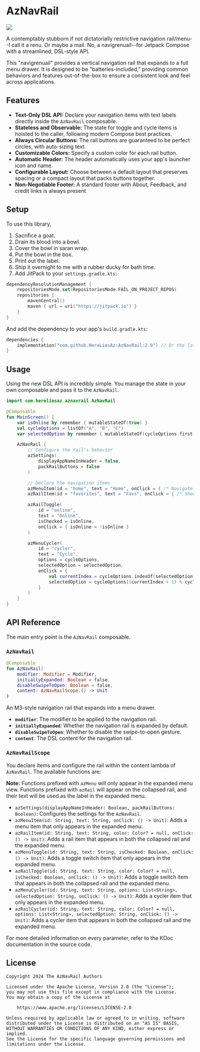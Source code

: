 # AzNavRail

[![](https://jitpack.io/v/HereLiesAz/AzNavRail.svg)](https://jitpack.io/#HereLiesAz/AzNavRail)

A contemptably stubborn if not dictatorially restrictive navigation rail/menu--I call it a renu. Or maybe a mail. No, a navigrenuail--for Jetpack Compose with a streamlined, DSL-style API.

This "navigrenuail" provides a vertical navigation rail that expands to a full menu drawer. It is designed to be "batteries-included," providing common behaviors and features out-of-the-box to ensure a consistent look and feel across applications.

## Features

-   **Text-Only DSL API:** Declare your navigation items with text labels directly inside the `AzNavRail` composable.
-   **Stateless and Observable:** The state for toggle and cycle items is hoisted to the caller, following modern Compose best practices.
-   **Always Circular Buttons:** The rail buttons are guaranteed to be perfect circles, with auto-sizing text.
-   **Customizable Colors:** Specify a custom color for each rail button.
-   **Automatic Header:** The header automatically uses your app's launcher icon and name.
-   **Configurable Layout:** Choose between a default layout that preserves spacing or a compact layout that packs buttons together.
-   **Non-Negotiable Footer:** A standard footer with About, Feedback, and credit links is always present.

## Setup

To use this library, 

1) Sacrifice a goat. 
2) Drain its blood into a bowl.
3) Cover the bowl in saran wrap.
4) Put the bowl in the box.
5) Print out the label.
6) Ship it overnight to me with a rubber ducky for bath time.
7) Add JitPack to your `settings.gradle.kts`:

```kotlin
dependencyResolutionManagement {
    repositoriesMode.set(RepositoriesMode.FAIL_ON_PROJECT_REPOS)
    repositories {
        mavenCentral()
        maven { url = uri("https://jitpack.io") }
    }
}
```

And add the dependency to your app's `build.gradle.kts`:

```kotlin
dependencies {
    implementation("com.github.HereLiesAz:AzNavRail:2.9") // Or the latest version
}
```

## Usage

Using the new DSL API is incredibly simple. You manage the state in your own composable and pass it to the `AzNavRail`.

```kotlin
import com.hereliesaz.aznavrail.AzNavRail

@Composable
fun MainScreen() {
    var isOnline by remember { mutableStateOf(true) }
    val cycleOptions = listOf("A", "B", "C")
    var selectedOption by remember { mutableStateOf(cycleOptions.first()) }

    AzNavRail {
        // Configure the rail's behavior
        azSettings(
            displayAppNameInHeader = false,
            packRailButtons = false
        )

        // Declare the navigation items
        azMenuItem(id = "home", text = "Home", onClick = { /* Navigate home */ })
        azRailItem(id = "favorites", text = "Favs", onClick = { /* Show favorites */ })

        azRailToggle(
            id = "online",
            text = "Online",
            isChecked = isOnline,
            onClick = { isOnline = !isOnline }
        )

        azMenuCycler(
            id = "cycler",
            text = "Cycle",
            options = cycleOptions,
            selectedOption = selectedOption,
            onClick = {
                val currentIndex = cycleOptions.indexOf(selectedOption)
                selectedOption = cycleOptions[(currentIndex + 1) % cycleOptions.size]
            }
        )
    }
}
```

## API Reference

The main entry point is the `AzNavRail` composable.

### `AzNavRail`

```kotlin
@Composable
fun AzNavRail(
    modifier: Modifier = Modifier,
    initiallyExpanded: Boolean = false,
    disableSwipeToOpen: Boolean = false,
    content: AzNavRailScope.() -> Unit
)
```

An M3-style navigation rail that expands into a menu drawer.

-   **`modifier`**: The modifier to be applied to the navigation rail.
-   **`initiallyExpanded`**: Whether the navigation rail is expanded by default.
-   **`disableSwipeToOpen`**: Whether to disable the swipe-to-open gesture.
-   **`content`**: The DSL content for the navigation rail.

### `AzNavRailScope`

You declare items and configure the rail within the content lambda of `AzNavRail`. The available functions are:

**Note:** Functions prefixed with `azMenu` will only appear in the expanded menu view. Functions prefixed with `azRail` will appear on the collapsed rail, and their text will be used as the label in the expanded menu.

-   `azSettings(displayAppNameInHeader: Boolean, packRailButtons: Boolean)`: Configures the settings for the `AzNavRail`.
-   `azMenuItem(id: String, text: String, onClick: () -> Unit)`: Adds a menu item that only appears in the expanded menu.
-   `azRailItem(id: String, text: String, color: Color? = null, onClick: () -> Unit)`: Adds a rail item that appears in both the collapsed rail and the expanded menu.
-   `azMenuToggle(id: String, text: String, isChecked: Boolean, onClick: () -> Unit)`: Adds a toggle switch item that only appears in the expanded menu.
-   `azRailToggle(id: String, text: String, color: Color? = null, isChecked: Boolean, onClick: () -> Unit)`: Adds a toggle switch item that appears in both the collapsed rail and the expanded menu.
-   `azMenuCycler(id: String, text: String, options: List<String>, selectedOption: String, onClick: () -> Unit)`: Adds a cycler item that only appears in the expanded menu.
-   `azRailCycler(id: String, text: String, color: Color? = null, options: List<String>, selectedOption: String, onClick: () -> Unit)`: Adds a cycler item that appears in both the collapsed rail and the expanded menu.

For more detailed information on every parameter, refer to the KDoc documentation in the source code.

## License

```
Copyright 2024 The AzNavRail Authors

Licensed under the Apache License, Version 2.0 (the "License");
you may not use this file except in compliance with the License.
You may obtain a copy of the License at

    https://www.apache.org/licenses/LICENSE-2.0

Unless required by applicable law or agreed to in writing, software
distributed under the License is distributed on an "AS IS" BASIS,
WITHOUT WARRANTIES OR CONDITIONS OF ANY KIND, either express or implied.
See the License for the specific language governing permissions and
limitations under the License.
```
